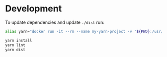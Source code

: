 # Development

To update dependencies and update `./dist` run:

```bash
alias yarn="docker run -it --rm --name my-yarn-project -v '${PWD}:/usr/src/app:Z' -w /usr/src/app node:24 yarn"

yarn install
yarn lint
yarn dist
```
